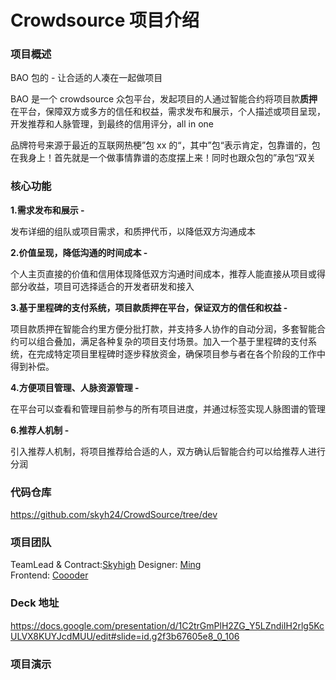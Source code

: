 # Crowdsource 项目介绍

### 项目概述

BAO 包的 - 让合适的人凑在一起做项目

BAO 是一个 crowdsource 众包平台，发起项目的人通过智能合约将项目款**质押**在平台，保障双方或多方的信任和权益，需求发布和展示，个人描述或项目呈现，开发推荐和人脉管理，到最终的信用评分，all in one

品牌符号来源于最近的互联网热梗”包 xx 的“，其中”包“表示肯定，包靠谱的，包在我身上！首先就是一个做事情靠谱的态度摆上来！同时也跟众包的”承包“双关


### 核心功能

**1.需求发布和展示 -**

发布详细的组队或项目需求，和质押代币，以降低双方沟通成本

**2.价值呈现，降低沟通的时间成本 -** 

个人主页直接的价值和信用体现降低双方沟通时间成本，推荐人能直接从项目或得部分收益，项目可选择适合的开发者研发和接入

**3.基于里程碑的支付系统，项目款质押在平台，保证双方的信任和权益 -**

项目款质押在智能合约里方便分批打款，并支持多人协作的自动分润，多套智能合约可以组合叠加，满足各种复杂的项目支付场景。加入一个基于里程碑的支付系统，在完成特定项目里程碑时逐步释放资金，确保项目参与者在各个阶段的工作中得到补偿。

**4.方便项目管理、人脉资源管理 -**  

在平台可以查看和管理目前参与的所有项目进度，并通过标签实现人脉图谱的管理

**6.推荐人机制 -**

引入推荐人机制，将项目推荐给合适的人，双方确认后智能合约可以给推荐人进行分润

### 代码仓库

https://github.com/skyh24/CrowdSource/tree/dev

### 项目团队

TeamLead & Contract:[Skyhigh](https://github.com/wackerow)
Designer: [Ming](https://github.com/minye420)  
Frontend: [Coooder](https://github.com/Coooder-Crypto)  

### Deck 地址

https://docs.google.com/presentation/d/1C2trGmPlH2ZG_Y5LZndiIH2rlg5KcULVX8KUYJcdMUU/edit#slide=id.g2f3b67605e8_0_106

### 项目演示


